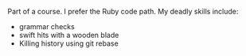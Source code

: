 Part of a course.
I prefer the Ruby code path.
My deadly skills include:
* grammar checks
* swift hits with a wooden blade
* Killing history using git rebase
